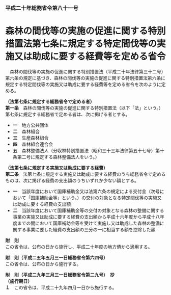 ### 平成二十年総務省令第八十一号  
# 森林の間伐等の実施の促進に関する特別措置法第七条に規定する特定間伐等の実施又は助成に要する経費等を定める省令  
　森林の間伐等の実施の促進に関する特別措置法（平成二十年法律第三十二号）第六条の規定に基づき、森林の間伐等の実施の促進に関する特別措置法第六条に規定する特定間伐等の実施又は助成に要する経費等を定める省令を次のように定める。  
  
**（法第七条に規定する総務省令で定める者）**  
**第一条**　森林の間伐等の実施の促進に関する特別措置法（以下「法」という。）第七条に規定する総務省で定める者は、次に掲げる者とする。  
* **一**　地方公共団体  
* **二**　森林組合  
* **三**　生産森林組合  
* **四**　森林組合連合会  
* **五**　森林整備法人（分収林特別措置法（昭和三十三年法律第五十七号）第十条第二号に規定する森林整備法人をいう。）  
  
**（法第七条に規定する実施又は助成に要する経費）**  
**第二条**　法第七条に規定する実施又は助成に要する経費のうち総務省令で定めるものは、次に掲げる経費の支出額のうちいずれか少ない額とする。  
* **一**　当該年度において国庫補助金又は法第六条の規定による交付金（次号において「国庫補助金等」という。）の交付の対象となる特定間伐等の実施又は助成に要する経費の支出額  
* **二**　当該年度において国庫補助金等の交付の対象となる森林の整備に関する事業の実施又は助成に要する経費の支出額から平成十六年度から平成十八年度までの間において国庫補助金等を受けて実施し又は助成した森林の整備に関する事業に要した経費の支出額の三分の一に相当する額を控除した額  
  
**附　則**  
この省令は、公布の日から施行し、平成二十年度の地方債から適用する。  
  
**附　則（平成二五年五月三一日総務省令第六四号）**  
この省令は、公布の日から施行する。  
  
**附　則（平成二九年三月三一日総務省令第二九号）　抄**  
**（施行期日）**  
**１**　この省令は、平成二十九年四月一日から施行する。  
  
